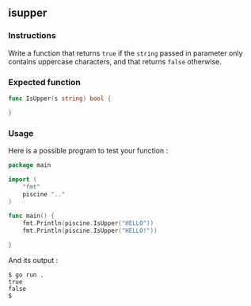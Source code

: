 ## isupper

### Instructions

Write a function that returns `true` if the `string` passed in parameter only contains uppercase characters, and that returns `false` otherwise.

### Expected function

```go
func IsUpper(s string) bool {

}
```

### Usage

Here is a possible program to test your function :

```go
package main

import (
	"fmt"
	piscine ".."
)

func main() {
	fmt.Println(piscine.IsUpper("HELLO"))
	fmt.Println(piscine.IsUpper("HELLO!"))

}
```

And its output :

```console
$ go run .
true
false
$
```

